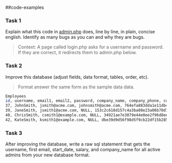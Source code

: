 ##code-examples
### Task 1
Explain what this code in [admin.php](https://github.com/madsec/code-examples/admin.php) does, line by line, in plain, concise english.  Identify as many bugs as you can and why they are bugs.
>Context: A page called login.php asks for a username and password.  If they are correct, it redirects them to admin.php below.

### Task 2
Improve this database (adjust fields, data format, tables, order, etc).
>Format answer the same form as the sample data data.

```bash
Employees
id, username, email1, email2, password, company_name, company_phone, company_address, job_title, salary, permission_level, is_permission_level_active, start_date
37, JohnSmith, jsmith@acme.com, johnsmith@acme.com, 764efa883dda1e11db47671c4a3bbd9e, ACME Inc, 555-2323, 123 Acme Way, Director, $100,000, admin, true, 2012-02-23
39, JaneSmith, jsmith1@acme.com, NULL, 153c2c618d157c4a3ba08e23a06b70d7, ACME INC, 555-2323, 123 ACME WAY, VP, $120,000, user, true, 99-03-19
40, ChrisSmith, csmith1@example.com, NULL, 34921ae7e3079e44e0ee2f96d8ee6e87, Example Dot Com, 555-1234, 456 Example Lane, Manager, $60,000, user, false, 2010-8-4
42, KateSmith, ksmith1@example.com, NULL, dbe39d9d56f98d5f9cb22df15b285791, Example Dot Com, 555-1234, 456 Example Lane, Sr Manager, $80,000, admin, false, 2004-12-24
```

### Task 3
After improving the database, write a raw sql statement that gets the username, first email, start_date, salary, and company_name for all active admins from your new database format.
